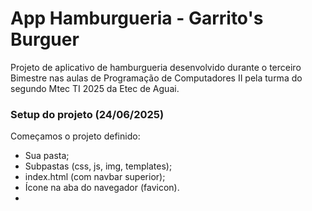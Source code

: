 # App Hamburgueria - Garrito's Burguer
Projeto de aplicativo de hamburgueria 
desenvolvido durante o terceiro Bimestre nas aulas de
Programação de Computadores II pela turma do segundo
Mtec TI 2025 da Etec de Aguai.

### Setup do projeto (24/06/2025)
Começamos o projeto definido:
* Sua pasta;
* Subpastas (css, js, img, templates);
* index.html (com navbar superior);
* Ícone na aba do navegador (favicon).
* 
